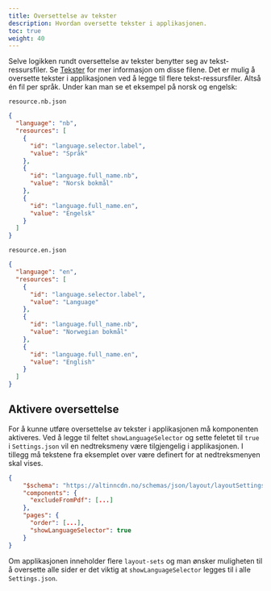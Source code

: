 ```yaml
---
title: Oversettelse av tekster
description: Hvordan oversette tekster i applikasjonen.
toc: true
weight: 40
---
```


Selve logikken rundt oversettelse av tekster benytter seg av tekst-ressursfiler. Se [Tekster](../texts) for mer informasjon om disse filene.
Det er mulig å oversette tekster i applikasjonen ved å legge til flere tekst-ressursfiler. Altså én fil per språk.
Under kan man se et eksempel på norsk og engelsk:

`resource.nb.json`

```json
{
  "language": "nb",
  "resources": [
    {
      "id": "language.selector.label",
      "value": "Språk"
    },
    {
      "id": "language.full_name.nb",
      "value": "Norsk bokmål"
    },
    {
      "id": "language.full_name.en",
      "value": "Engelsk"
    }
  ]
}
```

`resource.en.json`

```json
{
  "language": "en",
  "resources": [
    {
      "id": "language.selector.label",
      "value": "Language"
    },
    {
      "id": "language.full_name.nb",
      "value": "Norwegian bokmål"
    },
    {
      "id": "language.full_name.en",
      "value": "English"
    }
  ]
}
```

## Aktivere oversettelse

For å kunne utføre oversettelse av tekster i applikasjonen må komponenten aktiveres.
Ved å legge til feltet `showLanguageSelector` og sette feletet til `true` i `Settings.json` vil en nedtreksmeny være tilgjengelig i applikasjonen.
I tillegg må tekstene fra eksemplet over være definert for at nedtreksmenyen skal vises.

```json
{
    "$schema": "https://altinncdn.no/schemas/json/layout/layoutSettings.schema.v1.json",
    "components": {
      "excludeFromPdf": [...]
    },
    "pages": {
      "order": [...],
      "showLanguageSelector": true
    }
}
```

Om applikasjonen inneholder flere `layout-sets` og man ønsker muligheten til å oversette alle sider er det viktig at `showLanguageSelector` legges til i alle `Settings.json`.
